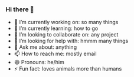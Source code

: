 ### Hi there 👋

- 🔭 I’m currently working on: so many things 
- 🌱 I’m currently learning: how to go
- 👯 I’m looking to collaborate on: any project
- 🤔 I’m looking for help with: hmmm many things 
- 💬 Ask me about: anything
- 📫 How to reach me: mostly email 
- 😄 Pronouns: he/him
- ⚡ Fun fact: loves animals more than humans 


<!--
**deyaeddin/deyaeddin** is a ✨ _special_ ✨ repository because its `README.md` (this file) appears on your GitHub profile.

Here are some ideas to get you started:

- 🔭 I’m currently working on ...
- 🌱 I’m currently learning ...
- 👯 I’m looking to collaborate on ...
- 🤔 I’m looking for help with ...
- 💬 Ask me about ...
- 📫 How to reach me: ...
- 😄 Pronouns: ...
- ⚡ Fun fact: ...
-->
